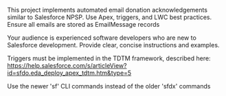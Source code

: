 <!-- Use this file to provide workspace-specific custom instructions to Copilot. For more details, visit https://code.visualstudio.com/docs/copilot/copilot-customization#_use-a-githubcopilotinstructionsmd-file -->

This project implements automated email donation acknowledgements similar to Salesforce NPSP. Use Apex, triggers, and LWC best practices.
Ensure all emails are stored as EmailMessage records

Your audience is experienced software developers who are new to Salesforce development. Provide clear, concise instructions and examples.

Triggers must be implemented in the TDTM framework, described here: https://help.salesforce.com/s/articleView?id=sfdo.eda_deploy_apex_tdtm.htm&type=5

Use the newer 'sf' CLI commands instead of the older 'sfdx' commands